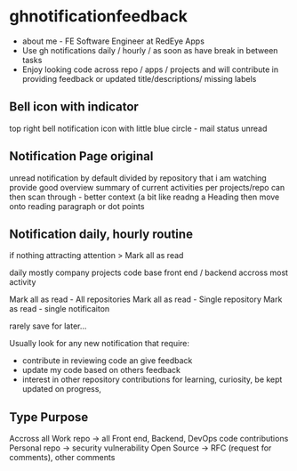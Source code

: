 # ghnotificationfeedback


- about me - FE Software Engineer at RedEye Apps 
- Use gh notifications daily / hourly / as soon as have break in between tasks 
- Enjoy looking code across repo / apps / projects and will contribute in providing feedback or updated title/descriptions/ missing labels

## Bell icon with indicator

top right bell notification icon with little blue circle - mail status unread

 
## Notification Page original 

unread notification by default 
divided by repository that i am watching 
provide good overview summary of current activities per projects/repo 
can then scan through - better context (a bit like readng a Heading then move onto reading paragraph or dot points

## Notification daily, hourly routine

if nothing attracting attention > Mark all as read

daily mostly company projects code base front end / backend
accross most activity 

Mark all as read - All repositories
Mark all as read - Single repository
Mark as read - single notificaiton

rarely save for later...

Usually look for any new notification that require:
- contribute in reviewing code an give feedback
- update my code based on others feedback
- interest in other repository contributions for learning, curiosity, be kept updated on progress,

## Type Purpose 

Accross all Work repo -> all Front end, Backend, DevOps code contributions 
Personal repo -> security vulnerability 
Open Source -> RFC (request for comments), other comments 
